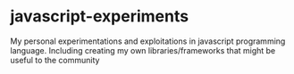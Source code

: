 # javascript-experiments
My personal experimentations and exploitations in javascript programming language. Including creating my own libraries/frameworks that might be useful to the community
